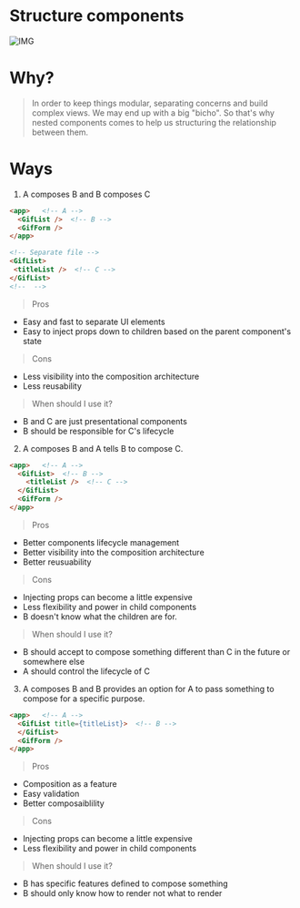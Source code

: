# Structure components

![IMG](https://media.giphy.com/media/OMeGDxdAsMPzW/giphy.gif)

# Why?

> In order to keep things modular, separating concerns and build complex views. We may end up with a big "bicho". So that's why nested components comes to help us structuring the relationship between them.

# Ways

1. A composes B and B composes C

```html
<app>   <!-- A -->
  <GifList />  <!-- B -->
  <GifForm />
</app>

<!-- Separate file -->
<GifList>  
 <titleList />  <!-- C -->
</GifList>
<!--  -->
```

> Pros

* Easy and fast to separate UI elements
* Easy to inject props down to children based on the parent component's state

> Cons

* Less visibility into the composition architecture
* Less reusability

> When should I use it?

* B and C are just presentational components
* B should be responsible for C's lifecycle

2. A composes B and A tells B to compose C.

```html
<app>   <!-- A -->
  <GifList>  <!-- B -->
    <titleList />  <!-- C -->
  </GifList>
  <GifForm />
</app>
```

> Pros

* Better components lifecycle management
* Better visibility into the composition architecture
* Better reusuability

> Cons

* Injecting props can become a little expensive
* Less flexibility and power in child components
* B doesn't know what the children are for.

> When should I use it?

* B should accept to compose something different than C in the future or somewhere else
* A should control the lifecycle of C

3. A composes B and B provides an option for A to pass something to compose for a specific purpose.

```html
<app>   <!-- A -->
  <GifList title={titleList}>  <!-- B -->
  </GifList>
  <GifForm />
</app>
```

> Pros

* Composition as a feature
* Easy validation
* Better composaiblility

> Cons

* Injecting props can become a little expensive
* Less flexibility and power in child components

> When should I use it?

* B has specific features defined to compose something
* B should only know how to render not what to render
